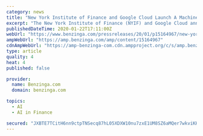 ```yaml
---
category: news
title: "New York Institute of Finance and Google Cloud Launch A Machine Learning for Trading Specialization on Coursera"
excerpt: "The New York Institute of Finance (NYIF) and Google Cloud announced a new Machine Learning for Trading Specialization available exclusively on the Coursera platform. The Specialization helps ..."
publishedDateTime: 2020-01-22T17:11:00Z
webUrl: "https://www.benzinga.com/pressreleases/20/01/p15164967/new-york-institute-of-finance-and-google-cloud-launch-a-machine-learning-for-trading-specializatio"
ampWebUrl: "https://amp.benzinga.com/amp/content/15164967"
cdnAmpWebUrl: "https://amp-benzinga-com.cdn.ampproject.org/c/s/amp.benzinga.com/amp/content/15164967"
type: article
quality: 4
heat: 4
published: false

provider:
  name: Benzinga.com
  domain: benzinga.com

topics:
  - AI
  - AI in Finance

secured: "JXBTE7TCitH6nn9ctpTNSecq87hL05XDXW10nu7zxE1UM8SZ6aMQer7wkviKHUaeHHyV5iMlYWrKWe7ZYWLmluevY3jtxWw+arxfwVWPsaKTkPne7ZwdoG+i8EfZZBTGbIUK92CPq858/E6gd4GTIXyG2lZo/ATNS0Bb3i/ypTNp/uhULCn4Z3RbDigq3TiJ9zPB25dc/IFc2FY1gGQQ+Hq6sAFnL2a18p25pNuYcunVDPzZ7nwFJcOKu3Evia8r1bDpceCMDtV0uXH0wwQ16TC/C0sAMQNLG+ZNhoOcA4Ib1xkRs/e7HKKUNiMY9BHe;jkD0sVs50k96N6Csaklp7A=="
---
```


